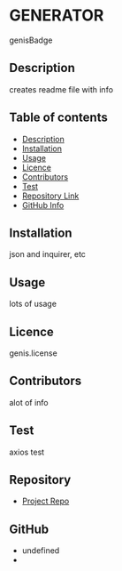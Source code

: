 
# **GENERATOR**
genisBadge


## Description 
creates readme file with info


## Table of contents
- [Description](#Description)
- [Installation](#Installation)
- [Usage](#Usage)
- [Licence](#Licence)
- [Contributors](#Contributors)
- [Test](#Test)
- [Repository Link](#Repository)
- [GitHub Info](#GitHub) 


## Installation
json and inquirer, etc


## Usage
lots of usage


## Licence
genis.license
## Contributors


alot of info


## Test
axios test


## Repository
- [Project Repo](undefined)


## GitHub
- undefined
- <null>
